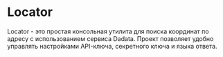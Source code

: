 # Locator
Locator - это простая консольная утилита для поиска координат по адресу с использованием сервиса Dadata. Проект позволяет удобно управлять настройками API-ключа, секретного ключа и языка ответа.


